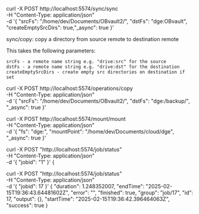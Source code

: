 curl -X POST http://localhost:5574/sync/sync \
    -H "Content-Type: application/json" \
    -d '{ "srcFs": "/home/dev/Documents/OBvault2/", "dstFs": "dge:OBvault", "createEmptySrcDirs": true,"_async": true }'


sync/copy: copy a directory from source remote to destination remote

This takes the following parameters:

    srcFs - a remote name string e.g. "drive:src" for the source
    dstFs - a remote name string e.g. "drive:dst" for the destination
    createEmptySrcDirs - create empty src directories on destination if set


curl -X POST http://localhost:5574/operations/copy \
    -H "Content-Type: application/json" \
    -d '{ 
          "srcFs": "/home/dev/Documents/OBvault2/", 
          "dstFs": "dge:/backup/", 
          "_async": true
        }'

curl -X POST http://localhost:5574/mount/mount \
    -H "Content-Type: application/json" \
    -d '{ "fs": "dge:", "mountPoint": "/home/dev/Documents/cloud/dge", "_async": true }'

 curl -X POST "http://localhost:5574/job/status" \
     -H "Content-Type: application/json" \
     -d '{ "jobid": "1" }'
{

curl -X POST "http://localhost:5574/job/status" \
     -H "Content-Type: application/json" \
     -d '{ "jobid": 17 }'
{
        "duration": 1.248352007,
        "endTime": "2025-02-15T19:36:43.64481602Z",
        "error": "",
        "finished": true,
        "group": "job/17",
        "id": 17,
        "output": {},
        "startTime": "2025-02-15T19:36:42.396464063Z",
        "success": true
}
